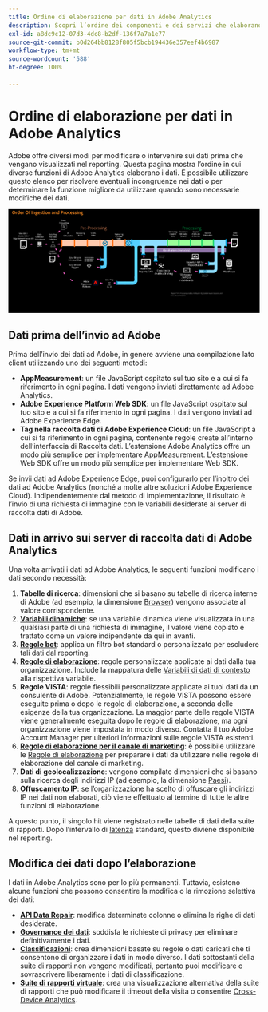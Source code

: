```yaml
---
title: Ordine di elaborazione per dati in Adobe Analytics
description: Scopri l’ordine dei componenti e dei servizi che elaborano i dati in Adobe Analytics.
exl-id: a8dc9c12-07d3-4dc8-b2df-136f7a7a1e77
source-git-commit: b0d264bb8128f805f5bcb194436e357eef4b6987
workflow-type: tm+mt
source-wordcount: '588'
ht-degree: 100%

---
```


# Ordine di elaborazione per dati in Adobe Analytics

Adobe offre diversi modi per modificare o intervenire sui dati prima che vengano visualizzati nel reporting. Questa pagina mostra l’ordine in cui diverse funzioni di Adobe Analytics elaborano i dati. È possibile utilizzare questo elenco per risolvere eventuali incongruenze nei dati o per determinare la funzione migliore da utilizzare quando sono necessarie modifiche dei dati.

![Ordine di elaborazione](assets/processing-order.png)

## Dati prima dell’invio ad Adobe

Prima dell’invio dei dati ad Adobe, in genere avviene una compilazione lato client utilizzando uno dei seguenti metodi:

* **AppMeasurement**: un file JavaScript ospitato sul tuo sito e a cui si fa riferimento in ogni pagina. I dati vengono inviati direttamente ad Adobe Analytics.
* **Adobe Experience Platform Web SDK**: un file JavaScript ospitato sul tuo sito e a cui si fa riferimento in ogni pagina. I dati vengono inviati ad Adobe Experience Edge.
* **Tag nella raccolta dati di Adobe Experience Cloud**: un file JavaScript a cui si fa riferimento in ogni pagina, contenente regole create all’interno dell’interfaccia di Raccolta dati. L’estensione Adobe Analytics offre un modo più semplice per implementare AppMeasurement. L’estensione Web SDK offre un modo più semplice per implementare Web SDK.

Se invii dati ad Adobe Experience Edge, puoi configurarlo per l’inoltro dei dati ad Adobe Analytics (nonché a molte altre soluzioni Adobe Experience Cloud). Indipendentemente dal metodo di implementazione, il risultato è l’invio di una richiesta di immagine con le variabili desiderate ai server di raccolta dati di Adobe.

## Dati in arrivo sui server di raccolta dati di Adobe Analytics

Una volta arrivati i dati ad Adobe Analytics, le seguenti funzioni modificano i dati secondo necessità:

1. **Tabelle di ricerca**: dimensioni che si basano su tabelle di ricerca interne di Adobe (ad esempio, la dimensione [Browser](/help/components/dimensions/browser.md)) vengono associate al valore corrispondente.
2. [**Variabili dinamiche**](/help/implement/vars/page-vars/dynamic-variables.md): se una variabile dinamica viene visualizzata in una qualsiasi parte di una richiesta di immagine, il valore viene copiato e trattato come un valore indipendente da qui in avanti.
3. [**Regole bot**](/help/admin/admin/c-manage-report-suites/c-edit-report-suites/general/bot-removal/bot-rules.md): applica un filtro bot standard o personalizzato per escludere tali dati dal reporting.
4. [**Regole di elaborazione**](/help/admin/admin/c-manage-report-suites/c-edit-report-suites/general/c-processing-rules/processing-rules.md): regole personalizzate applicate ai dati dalla tua organizzazione. Include la mappatura delle [Variabili di dati di contesto](/help/implement/vars/page-vars/contextdata.md) alla rispettiva variabile.
5. **Regole VISTA**: regole flessibili personalizzate applicate ai tuoi dati da un consulente di Adobe. Potenzialmente, le regole VISTA possono essere eseguite prima o dopo le regole di elaborazione, a seconda delle esigenze della tua organizzazione. La maggior parte delle regole VISTA viene generalmente eseguita dopo le regole di elaborazione, ma ogni organizzazione viene impostata in modo diverso. Contatta il tuo Adobe Account Manager per ulteriori informazioni sulle regole VISTA esistenti.
6. [**Regole di elaborazione per il canale di marketing**](/help/admin/admin/c-manage-report-suites/c-edit-report-suites/marketing-channels/c-rules.md): è possibile utilizzare le [Regole di elaborazione](/help/admin/admin/c-manage-report-suites/c-edit-report-suites/general/c-processing-rules/processing-rules.md) per preparare i dati da utilizzare nelle regole di elaborazione del canale di marketing.
7. **Dati di geolocalizzazione**: vengono compilate dimensioni che si basano sulla ricerca degli indirizzi IP (ad esempio, la dimensione [Paesi](/help/components/dimensions/countries.md)).
8. [**Offuscamento IP**](/help/admin/admin/c-manage-report-suites/c-edit-report-suites/general/general-acct-settings-admin.md): se l’organizzazione ha scelto di offuscare gli indirizzi IP nei dati non elaborati, ciò viene effettuato al termine di tutte le altre funzioni di elaborazione.

A questo punto, il singolo hit viene registrato nelle tabelle di dati della suite di rapporti. Dopo l’intervallo di [latenza](latency.md) standard, questo diviene disponibile nel reporting.

## Modifica dei dati dopo l’elaborazione

I dati in Adobe Analytics sono per lo più permanenti. Tuttavia, esistono alcune funzioni che possono consentire la modifica o la rimozione selettiva dei dati:

* [**API Data Repair**](https://developer.adobe.com/analytics-apis/docs/2.0/guides/endpoints/data-repair/): modifica determinate colonne o elimina le righe di dati desiderate.
* [**Governance dei dati**](/help/admin/c-data-governance/an-gdpr-workflow.md): soddisfa le richieste di privacy per eliminare definitivamente i dati.
* [**Classificazioni**](/help/components/classifications/c-classifications.md): crea dimensioni basate su regole o dati caricati che ti consentono di organizzare i dati in modo diverso. I dati sottostanti della suite di rapporti non vengono modificati, pertanto puoi modificare o sovrascrivere liberamente i dati di classificazione.
* [**Suite di rapporti virtuale**](/help/components/vrs/vrs-about.md): crea una visualizzazione alternativa della suite di rapporti che può modificare il timeout della visita o consentire [Cross-Device Analytics](/help/components/cda/overview.md).
